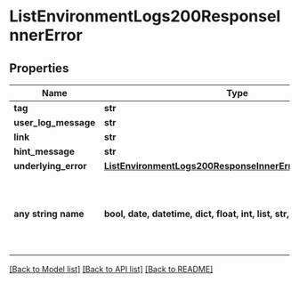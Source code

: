 # ListEnvironmentLogs200ResponseInnerError


## Properties
Name | Type | Description | Notes
------------ | ------------- | ------------- | -------------
**tag** | **str** |  | [optional] 
**user_log_message** | **str** |  | [optional] 
**link** | **str** |  | [optional] 
**hint_message** | **str** |  | [optional] 
**underlying_error** | [**ListEnvironmentLogs200ResponseInnerErrorUnderlyingError**](ListEnvironmentLogs200ResponseInnerErrorUnderlyingError.md) |  | [optional] 
**any string name** | **bool, date, datetime, dict, float, int, list, str, none_type** | any string name can be used but the value must be the correct type | [optional]

[[Back to Model list]](../README.md#documentation-for-models) [[Back to API list]](../README.md#documentation-for-api-endpoints) [[Back to README]](../README.md)


